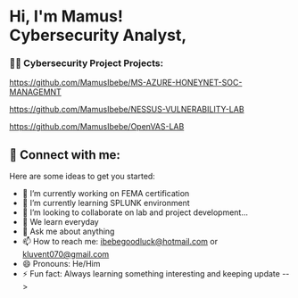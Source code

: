 <h1>Hi, I'm Mamus! <br/><a href="https://github.com/joshmadakor1"></a>Cybersecurity Analyst</a>, 



<h3>👨‍💻 Cybersecurity Project Projects:</h3>

https://github.com/MamusIbebe/MS-AZURE-HONEYNET-SOC-MANAGEMNT

https://github.com/MamusIbebe/NESSUS-VULNERABILITY-LAB



https://github.com/MamusIbebe/OpenVAS-LAB

<h2> 🤳 Connect with me:</h2>







Here are some ideas to get you started:

- 🔭 I’m currently working on FEMA certification
- 🌱 I’m currently learning  SPLUNK environment
- 👯 I’m looking to collaborate on lab and project development...
- 🤔 We learn everyday
- 💬 Ask me about anything
- 📫 How to reach me: ibebegoodluck@hotmail.com or kluvent070@gmail.com
- 😄 Pronouns: He/Him
- ⚡ Fun fact: Always learning something interesting and keeping update 
-->
